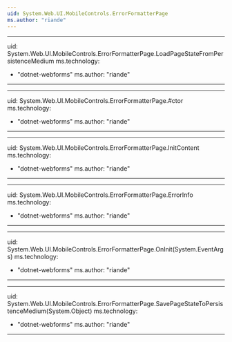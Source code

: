 ```yaml
---
uid: System.Web.UI.MobileControls.ErrorFormatterPage
ms.author: "riande"
---
```


---
uid: System.Web.UI.MobileControls.ErrorFormatterPage.LoadPageStateFromPersistenceMedium
ms.technology: 
  - "dotnet-webforms"
ms.author: "riande"
---

---
uid: System.Web.UI.MobileControls.ErrorFormatterPage.#ctor
ms.technology: 
  - "dotnet-webforms"
ms.author: "riande"
---

---
uid: System.Web.UI.MobileControls.ErrorFormatterPage.InitContent
ms.technology: 
  - "dotnet-webforms"
ms.author: "riande"
---

---
uid: System.Web.UI.MobileControls.ErrorFormatterPage.ErrorInfo
ms.technology: 
  - "dotnet-webforms"
ms.author: "riande"
---

---
uid: System.Web.UI.MobileControls.ErrorFormatterPage.OnInit(System.EventArgs)
ms.technology: 
  - "dotnet-webforms"
ms.author: "riande"
---

---
uid: System.Web.UI.MobileControls.ErrorFormatterPage.SavePageStateToPersistenceMedium(System.Object)
ms.technology: 
  - "dotnet-webforms"
ms.author: "riande"
---
